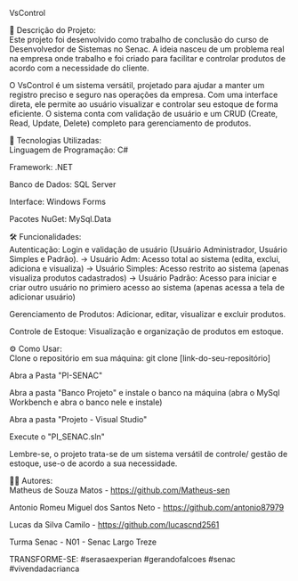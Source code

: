 VsControl

📝 Descrição do Projeto:                                                                                                                                                                   
Este projeto foi desenvolvido como trabalho de conclusão do curso de Desenvolvedor de Sistemas no Senac. A ideia nasceu de um problema real na empresa onde trabalho e foi criado para facilitar e controlar produtos de acordo com a necessidade do cliente.

O VsControl é um sistema versátil, projetado para ajudar a manter um registro preciso e seguro nas operações da empresa. Com uma interface direta, ele permite ao usuário visualizar e controlar seu estoque de forma eficiente. O sistema conta com validação de usuário e um CRUD (Create, Read, Update, Delete) completo para gerenciamento de produtos.


🚀 Tecnologias Utilizadas:                                                                                                                                                                 
Linguagem de Programação: C#

Framework: .NET

Banco de Dados: SQL Server

Interface: Windows Forms

Pacotes NuGet: MySql.Data


🛠️ Funcionalidades:                                                                                                                                                                        
Autenticação: Login e validação de usuário (Usuário Administrador, Usuário Simples e Padrão).
-> Usuário Adm: Acesso total ao sistema (edita, exclui, adiciona e visualiza)
-> Usuário Simples: Acesso restrito ao sistema (apenas visualiza produtos cadastrados)
-> Usuário Padrão: Acesso para iniciar e criar outro usuário no primiero acesso ao sistema (apenas acessa a tela de adicionar usuário)

Gerenciamento de Produtos: Adicionar, editar, visualizar e excluir produtos.

Controle de Estoque: Visualização e organização de produtos em estoque.


⚙️ Como Usar:                                                                                                                                                                              
Clone o repositório em sua máquina: git clone [link-do-seu-repositório]

Abra a Pasta "PI-SENAC"

Abra a pasta "Banco Projeto" e instale o banco na máquina (abra o MySql Workbench e abra o banco nele e instale)

Abra a pasta "Projeto - Visual Studio"

Execute o "PI_SENAC.sln"

Lembre-se, o projeto trata-se de um sistema versátil de controle/ gestão de estoque, use-o de acordo a sua necessidade.


🧑‍💻 Autores:                                                                                                                                                                             
Matheus de Souza Matos - https://github.com/Matheus-sen

Antonio Romeu Miguel dos Santos Neto - https://github.com/antonio87979

Lucas da Silva Camilo - https://github.com/lucascnd2561

Turma Senac - N01 - Senac Largo Treze

TRANSFORME-SE: #serasaexperian #gerandofalcoes #senac #vivendadacrianca





